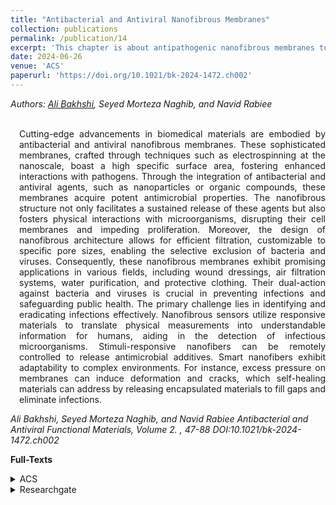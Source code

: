 ```yaml
---
title: "Antibacterial and Antiviral Nanofibrous Membranes"
collection: publications
permalink: /publication/14
excerpt: 'This chapter is about antipathogenic nanofibrous membranes to combat infections and pandemics.'
date: 2024-06-26
venue: 'ACS'
paperurl: 'https://doi.org/10.1021/bk-2024-1472.ch002'
---
```

<address class="author">Authors: <a rel="author" href="https://bakhshiali.github.io">Ali Bakhshi</a>, Seyed Morteza Naghib, and Navid Rabiee
</address><br>

<p align="justify" style="padding-left: 1em">
Cutting-edge advancements in biomedical materials are embodied by antibacterial and antiviral nanofibrous membranes. 
  These sophisticated membranes, crafted through techniques such as electrospinning at the nanoscale, boast a high 
  specific surface area, fostering enhanced interactions with pathogens. Through the integration of antibacterial and 
  antiviral agents, such as nanoparticles or organic compounds, these membranes acquire potent antimicrobial properties. 
  The nanofibrous structure not only facilitates a sustained release of these agents but also fosters physical interactions 
  with microorganisms, disrupting their cell membranes and impeding proliferation. Moreover, the design of nanofibrous 
  architecture allows for efficient filtration, customizable to specific pore sizes, enabling the selective exclusion of 
  bacteria and viruses. Consequently, these nanofibrous membranes exhibit promising applications in various fields, 
  including wound dressings, air filtration systems, water purification, and protective clothing. Their dual-action 
  against bacteria and viruses is crucial in preventing infections and safeguarding public health. The primary challenge 
  lies in identifying and eradicating infections effectively. Nanofibrous sensors utilize responsive materials to translate 
  physical measurements into understandable information for humans, aiding in the detection of infectious microorganisms. 
  Stimuli-responsive nanofibers can be remotely controlled to release antimicrobial additives. Smart nanofibers exhibit 
  adaptability to complex environments. For instance, excess pressure on membranes can induce deformation and cracks, 
  which self-healing materials can address by releasing encapsulated materials to fill gaps and eliminate infections.
</p>
<cite> Ali Bakhshi, Seyed Morteza Naghib, and Navid Rabiee
Antibacterial and Antiviral Functional Materials, Volume 2. , 47-88
DOI:10.1021/bk-2024-1472.ch002
</cite>

<b>Full-Texts</b>
<details>
<summary>ACS</summary>
  <a href="https://pubs.acs.org/doi/10.1021/bk-2024-1472.ch002"> https://pubs.acs.org/doi/10.1021/bk-2024-1472.ch002 </a>
</details>
<details>
<summary>Researchgate</summary>
  <a href="https://www.researchgate.net/publication/381735100_Antibacterial_and_Antiviral_Nanofibrous_Membranes"> https://www.researchgate.net/publication/381735100_Antibacterial_and_Antiviral_Nanofibrous_Membranes </a>
</details>
